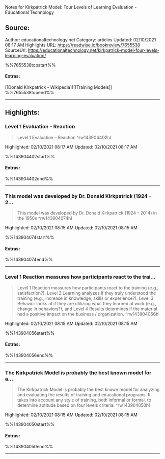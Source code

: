 Notes for Kirkpatrick Model: Four Levels of Learning Evaluation - Educational Technology

## Source:
Author: educationaltechnology.net
Category: articles
Updated: 02/10/2021 08:17 AM
Highlights URL: https://readwise.io/bookreview/7655538
SourceUrl: https://educationaltechnology.net/kirkpatrick-model-four-levels-learning-evaluation/

%%7655538topstart%%
#### Extras:
[[Donald Kirkpatrick - Wikipedia]][[Training Models]]
%%7655538topend%%


 
-----
 ## Highlights:

### Level 1 Evaluation – Reaction
>Level 1 Evaluation – Reaction ^rw143904402hl


Highlighted: 02/10/2021 08:17 AM
Updated: 02/10/2021 08:17 AM

%%143904402start%%
#### Extras:

%%143904402end%%



------

### This model was developed by Dr. Donald Kirkpatrick (1924 – 2...
>This model was developed by Dr. Donald Kirkpatrick (1924 – 2014) in the 1950s ^rw143904074hl


Highlighted: 02/10/2021 08:15 AM
Updated: 02/10/2021 08:15 AM

%%143904074start%%
#### Extras:

%%143904074end%%



------

### Level 1 Reaction measures how participants react to the trai...
>Level 1 Reaction measures how participants react to the training (e.g., satisfaction?). Level 2 Learning analyzes if they truly understood the training (e.g., increase in knowledge, skills or experience?). Level 3 Behavior looks at if they are utilizing what they learned at work (e.g., change in behaviors?), and Level 4 Results determines if the material had a positive impact on the business / organization. ^rw143904056hl


Highlighted: 02/10/2021 08:15 AM
Updated: 02/10/2021 08:15 AM

%%143904056start%%
#### Extras:

%%143904056end%%



------

### The Kirkpatrick Model is probably the best known model for a...
>The Kirkpatrick Model is probably the best known model for analyzing and evaluating the results of training and educational programs. It takes into account any style of training, both informal or formal, to determine aptitude based on four levels criteria. ^rw143904050hl


Highlighted: 02/10/2021 08:15 AM
Updated: 02/10/2021 08:15 AM

%%143904050start%%
#### Extras:

%%143904050end%%



------

